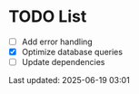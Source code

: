 # TODO List

- [ ] Add error handling
- [x] Optimize database queries
- [ ] Update dependencies

Last updated: 2025-06-19 03:01
